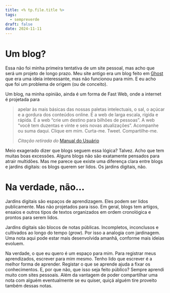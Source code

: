 ```yaml
---
title: <% tp.file.title %>
tags:
  - sempreverde
draft: false
date: 2024-11-11
---
```

# Um blog?

Essa não foi minha primeira tentativa de um site pessoal, mas acho que será um projeto de longo prazo. Meu site antigo era um blog feito em [Ghost]([https://ghost.org](https://ghost.org/)) que era uma ideia interessante, mas não funcionou para mim. E eu acho que foi um problema de origem (ou de conceito).

Um blog, na minha opinião, ainda é um forma de Fast Web, onde a internet é projetada para

> apelar às mais básicas das nossas paletas intelectuais, o sal, o açúcar e a gordura dos conteúdos online. É a web de larga escala, rígida e rápida. É a web “crie um destino para bilhões de pessoas”. A web “você tem duzentas e vinte e seis novas atualizações”. Acompanhe ou suma daqui. Clique em mim. Curta-me. Tweet. Compartilhe-me.
> 
> *Citação retirada do* [Manual do Usuário](https://manualdousuario.net/a-slow-web/)

Meio exagerado dizer que blogs seguem essa lógica? Talvez. Acho que tem muitas boas excessões. Alguns blogs não são exatamente pensados para atrair multidões. Mas me parece que existe uma diferença clara entre blogs e jardins digitais: os blogs querem ser lidos. Os jardins digitais, não. 

# Na verdade, não…

Jardins digitais são espaços de aprendizagem. Eles podem ser lidos publicamente. Mas não projetados para isso. Em geral, blogs tem artigos, ensaios e outros tipos de textos organizados em ordem cronológica e prontos para serem lidos. 

Jardins digitais são blocos de notas públicas. Incompletos, inconclusos e cultivados ao longo do tempo (*grow*). Por isso a analogia com jardinagem. Uma nota aqui pode estar mais desenvolvida amanhã, conforme mais ideias evoluem.

Na verdade, o que eu quero é um espaço para mim. Para registrar meus aprendizados, escrever para mim mesmo. Tenho lido que escrever é a melhor forma de aprender. Registar o que se aprende ajuda a fixar os conhecimentos. E, por que não, que isso seja feito público? Sempre aprendi muito com sites pessoais. Além da vantagem de poder compartilhar uma nota com alguém eventualmente se eu quiser, quiçá alguém tire proveito também dessas notas.